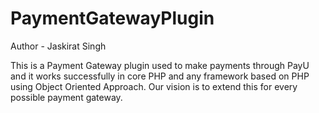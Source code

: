 # PaymentGatewayPlugin
Author - Jaskirat Singh

This is a Payment Gateway plugin used to make payments through PayU and it works successfully in core PHP and any framework based on PHP using Object Oriented Approach. Our vision is to extend this for every possible payment gateway.
